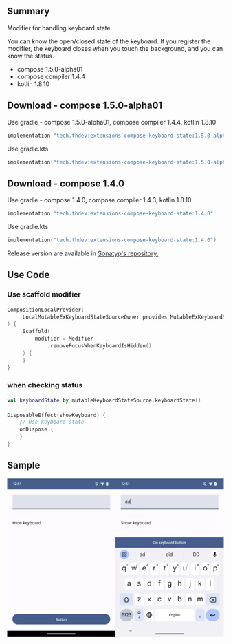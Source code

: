 ## Summary

Modifier for handling keyboard state.

You can know the open/closed state of the keyboard.
If you register the modifier, the keyboard closes when you touch the background, and you can know the status.

- compose 1.5.0-alpha01
- compose compiler 1.4.4
- kotlin 1.8.10

## Download - compose 1.5.0-alpha01

Use gradle - compose 1.5.0-alpha01, compose compiler 1.4.4, kotlin 1.8.10

```groovy
implementation "tech.thdev:extensions-compose-keyboard-state:1.5.0-alpha01"
```

Use gradle.kts

```kotlin
implementation("tech.thdev:extensions-compose-keyboard-state:1.5.0-alpha01")
```

## Download - compose 1.4.0

Use gradle - compose 1.4.0, compose compiler 1.4.3, kotlin 1.8.10

```groovy
implementation "tech.thdev:extensions-compose-keyboard-state:1.4.0"
```

Use gradle.kts

```kotlin
implementation("tech.thdev:extensions-compose-keyboard-state:1.4.0")
```

Release version are available in [Sonatyp's repository.](https://search.maven.org/search?q=tech.thdev)

## Use Code

### Use scaffold modifier

```kotlin
CompositionLocalProvider(
     LocalMutableExKeyboardStateSourceOwner provides MutableExKeyboardStateSource()
) {
     Scaffold(
         modifier = Modifier
             .removeFocusWhenKeyboardIsHidden()
     ) {
     }
}
```
 
### when checking status

```kotlin
val keyboardState by mutableKeyboardStateSource.keyboardState()

DisposableEffect(showKeyboard) {
    // Use keyboard state
    onDispose {
    }
}
```

## Sample

![image](images/sample.png)
